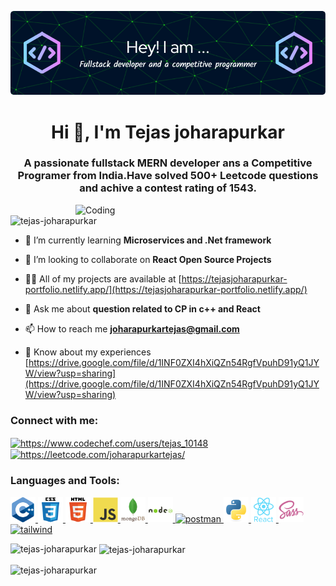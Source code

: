 ![Header](./github-header-image.png)
<h1 align="center">Hi 👋, I'm Tejas joharapurkar</h1>
<h3 align="center">A passionate fullstack MERN developer ans a Competitive Programer from India.Have solved 500+ Leetcode questions and achive a contest rating of 1543.</h3>
<img align="right" alt="Coding" width="400" src="https://media.tenor.com/rePDfDWO3XoAAAAd/hacking.gif">
<p align="left"> <img src="https://komarev.com/ghpvc/?username=tejas-joharapurkar&label=Profile%20views&color=0e75b6&style=flat" alt="tejas-joharapurkar" /> </p>

- 🌱 I’m currently learning **Microservices and .Net framework**

- 👯 I’m looking to collaborate on **React Open Source Projects**

- 👨‍💻 All of my projects are available at [https://tejasjoharapurkar-portfolio.netlify.app/](https://tejasjoharapurkar-portfolio.netlify.app/)

- 💬 Ask me about **question related to CP in c++ and React**

- 📫 How to reach me **joharapurkartejas@gmail.com**

- 📄 Know about my experiences [https://drive.google.com/file/d/1INF0ZXI4hXiQZn54RgfVpuhD91yQ1JYW/view?usp=sharing](https://drive.google.com/file/d/1INF0ZXI4hXiQZn54RgfVpuhD91yQ1JYW/view?usp=sharing)

<h3 align="left">Connect with me:</h3>
<p align="left">
<a href="https://www.codechef.com/users/https://www.codechef.com/users/tejas_10148" target="blank"><img align="center" src="https://cdn.jsdelivr.net/npm/simple-icons@3.1.0/icons/codechef.svg" alt="https://www.codechef.com/users/tejas_10148" height="30" width="40" /></a>
<a href="https://www.leetcode.com/https://leetcode.com/joharapurkartejas/" target="blank"><img align="center" src="https://raw.githubusercontent.com/rahuldkjain/github-profile-readme-generator/master/src/images/icons/Social/leet-code.svg" alt="https://leetcode.com/joharapurkartejas/" height="30" width="40" /></a>
</p>

<h3 align="left">Languages and Tools:</h3>
<p align="left"> <a href="https://www.w3schools.com/cpp/" target="_blank" rel="noreferrer"> <img src="https://raw.githubusercontent.com/devicons/devicon/master/icons/cplusplus/cplusplus-original.svg" alt="cplusplus" width="40" height="40"/> </a> <a href="https://www.w3schools.com/css/" target="_blank" rel="noreferrer"> <img src="https://raw.githubusercontent.com/devicons/devicon/master/icons/css3/css3-original-wordmark.svg" alt="css3" width="40" height="40"/> </a> <a href="https://www.w3.org/html/" target="_blank" rel="noreferrer"> <img src="https://raw.githubusercontent.com/devicons/devicon/master/icons/html5/html5-original-wordmark.svg" alt="html5" width="40" height="40"/> </a> <a href="https://developer.mozilla.org/en-US/docs/Web/JavaScript" target="_blank" rel="noreferrer"> <img src="https://raw.githubusercontent.com/devicons/devicon/master/icons/javascript/javascript-original.svg" alt="javascript" width="40" height="40"/> </a> <a href="https://www.mongodb.com/" target="_blank" rel="noreferrer"> <img src="https://raw.githubusercontent.com/devicons/devicon/master/icons/mongodb/mongodb-original-wordmark.svg" alt="mongodb" width="40" height="40"/> </a> <a href="https://nodejs.org" target="_blank" rel="noreferrer"> <img src="https://raw.githubusercontent.com/devicons/devicon/master/icons/nodejs/nodejs-original-wordmark.svg" alt="nodejs" width="40" height="40"/> </a> <a href="https://postman.com" target="_blank" rel="noreferrer"> <img src="https://www.vectorlogo.zone/logos/getpostman/getpostman-icon.svg" alt="postman" width="40" height="40"/> </a> <a href="https://www.python.org" target="_blank" rel="noreferrer"> <img src="https://raw.githubusercontent.com/devicons/devicon/master/icons/python/python-original.svg" alt="python" width="40" height="40"/> </a> <a href="https://reactjs.org/" target="_blank" rel="noreferrer"> <img src="https://raw.githubusercontent.com/devicons/devicon/master/icons/react/react-original-wordmark.svg" alt="react" width="40" height="40"/> </a> <a href="https://sass-lang.com" target="_blank" rel="noreferrer"> <img src="https://raw.githubusercontent.com/devicons/devicon/master/icons/sass/sass-original.svg" alt="sass" width="40" height="40"/> </a> <a href="https://tailwindcss.com/" target="_blank" rel="noreferrer"> <img src="https://www.vectorlogo.zone/logos/tailwindcss/tailwindcss-icon.svg" alt="tailwind" width="40" height="40"/> </a> </p>

<p><img align="left" src="https://github-readme-stats.vercel.app/api/top-langs?username=tejas-joharapurkar&show_icons=true&locale=en&layout=compact" alt="tejas-joharapurkar" /></p>

<p>&nbsp;<img align="center" src="https://github-readme-stats.vercel.app/api?username=tejas-joharapurkar&show_icons=true&locale=en" alt="tejas-joharapurkar" /></p>

<p><img align="center" src="https://github-readme-streak-stats.herokuapp.com/?user=tejas-joharapurkar&" alt="tejas-joharapurkar" /></p>
